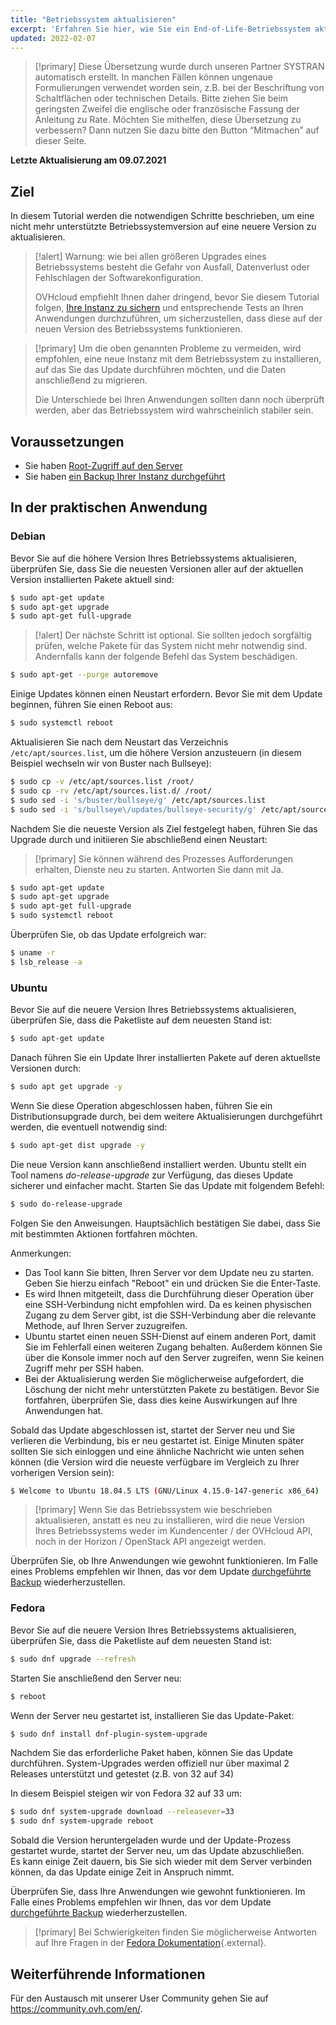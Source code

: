 ```yaml
---
title: "Betriebssystem aktualisieren"
excerpt: 'Erfahren Sie hier, wie Sie ein End-of-Life-Betriebssystem aktualisieren'
updated: 2022-02-07
---
```


> [!primary]
> Diese Übersetzung wurde durch unseren Partner SYSTRAN automatisch erstellt. In manchen Fällen können ungenaue Formulierungen verwendet worden sein, z.B. bei der Beschriftung von Schaltflächen oder technischen Details. Bitte ziehen Sie beim geringsten Zweifel die englische oder französische Fassung der Anleitung zu Rate. Möchten Sie mithelfen, diese Übersetzung zu verbessern? Dann nutzen Sie dazu bitte den Button “Mitmachen” auf dieser Seite.
>

**Letzte Aktualisierung am 09.07.2021**

## Ziel

In diesem Tutorial werden die notwendigen Schritte beschrieben, um eine nicht mehr unterstützte Betriebssystemversion auf eine neuere Version zu aktualisieren.

> [!alert]
> Warnung: wie bei allen größeren Upgrades eines Betriebssystems besteht die Gefahr von Ausfall, Datenverlust oder Fehlschlagen der Softwarekonfiguration.
>
> OVHcloud empfiehlt Ihnen daher dringend, bevor Sie diesem Tutorial folgen, [Ihre Instanz zu sichern](/pages/platform/public-cloud/save_an_instance) und entsprechende Tests an Ihren Anwendungen durchzuführen, um sicherzustellen, dass diese auf der neuen Version des Betriebssystems funktionieren.
>

> [!primary]
> Um die oben genannten Probleme zu vermeiden, wird empfohlen, eine neue Instanz mit dem Betriebssystem zu installieren, auf das Sie das Update durchführen möchten, und die Daten anschließend zu migrieren.
>
> Die Unterschiede bei Ihren Anwendungen sollten dann noch überprüft werden, aber das Betriebssystem wird wahrscheinlich stabiler sein.
>

## Voraussetzungen

- Sie haben [Root-Zugriff auf den Server](/pages/platform/public-cloud/become_root_and_change_password)
- Sie haben [ein Backup Ihrer Instanz durchgeführt](/pages/platform/public-cloud/save_an_instance)

## In der praktischen Anwendung

### Debian

Bevor Sie auf die höhere Version Ihres Betriebssystems aktualisieren, überprüfen Sie, dass Sie die neuesten Versionen aller auf der aktuellen Version installierten Pakete aktuell sind:

```bash
$ sudo apt-get update
$ sudo apt-get upgrade
$ sudo apt-get full-upgrade
```

> [!alert]
> Der nächste Schritt ist optional.
> Sie sollten jedoch sorgfältig prüfen, welche Pakete für das System nicht mehr notwendig sind. Andernfalls kann der folgende Befehl das System beschädigen. 
>

```bash
$ sudo apt-get --purge autoremove
```

Einige Updates können einen Neustart erfordern. Bevor Sie mit dem Update beginnen, führen Sie einen Reboot aus:

```bash
$ sudo systemctl reboot
```

Aktualisieren Sie nach dem Neustart das Verzeichnis `/etc/apt/sources.list`, um die höhere Version anzusteuern (in diesem Beispiel wechseln wir von Buster nach Bullseye):

```bash
$ sudo cp -v /etc/apt/sources.list /root/
$ sudo cp -rv /etc/apt/sources.list.d/ /root/
$ sudo sed -i 's/buster/bullseye/g' /etc/apt/sources.list
$ sudo sed -i 's/bullseye\/updates/bullseye-security/g' /etc/apt/sources.list
```

Nachdem Sie die neueste Version als Ziel festgelegt haben, führen Sie das Upgrade durch und initiieren Sie abschließend einen Neustart:

> [!primary]
> Sie können während des Prozesses Aufforderungen erhalten, Dienste neu zu starten. Antworten Sie dann mit Ja.
>

```bash
$ sudo apt-get update
$ sudo apt-get upgrade
$ sudo apt-get full-upgrade
$ sudo systemctl reboot
```

Überprüfen Sie, ob das Update erfolgreich war:

```bash
$ uname -r
$ lsb_release -a
```

### Ubuntu

Bevor Sie auf die neuere Version Ihres Betriebssystems aktualisieren, überprüfen Sie, dass die Paketliste auf dem neuesten Stand ist:

```sh
$ sudo apt-get update
```

Danach führen Sie ein Update Ihrer installierten Pakete auf deren aktuellste Versionen durch:

```sh
$ sudo apt get upgrade -y
```

Wenn Sie diese Operation abgeschlossen haben, führen Sie ein Distributionsupgrade durch, bei dem weitere Aktualisierungen durchgeführt werden, die eventuell notwendig sind:

```sh
$ sudo apt-get dist upgrade -y
```

Die neue Version kann anschließend installiert werden. Ubuntu stellt ein Tool namens *do-release-upgrade* zur Verfügung, das dieses Update sicherer und einfacher macht. Starten Sie das Update mit folgendem Befehl:

```sh
$ sudo do-release-upgrade
```

Folgen Sie den Anweisungen. Hauptsächlich bestätigen Sie dabei, dass Sie mit bestimmten Aktionen fortfahren möchten.

Anmerkungen:

- Das Tool kann Sie bitten, Ihren Server vor dem Update neu zu starten. Geben Sie hierzu einfach "Reboot" ein und drücken Sie die Enter-Taste.
- Es wird Ihnen mitgeteilt, dass die Durchführung dieser Operation über eine SSH-Verbindung nicht empfohlen wird. Da es keinen physischen Zugang zu dem Server gibt, ist die SSH-Verbindung aber die relevante Methode, auf Ihren Server zuzugreifen.
- Ubuntu startet einen neuen SSH-Dienst auf einem anderen Port, damit Sie im Fehlerfall einen weiteren Zugang behalten. Außerdem können Sie über die Konsole immer noch auf den Server zugreifen, wenn Sie keinen Zugriff mehr per SSH haben.
- Bei der Aktualisierung werden Sie möglicherweise aufgefordert, die Löschung der nicht mehr unterstützten Pakete zu bestätigen. Bevor Sie fortfahren, überprüfen Sie, dass dies keine Auswirkungen auf Ihre Anwendungen hat.

Sobald das Update abgeschlossen ist, startet der Server neu und Sie verlieren die Verbindung, bis er neu gestartet ist.
Einige Minuten später sollten Sie sich einloggen und eine ähnliche Nachricht wie unten sehen können (die Version wird die neueste verfügbare im Vergleich zu Ihrer vorherigen Version sein):

```sh
$ Welcome to Ubuntu 18.04.5 LTS (GNU/Linux 4.15.0-147-generic x86_64)
```

> [!primary]
> Wenn Sie das Betriebssystem wie beschrieben aktualisieren, anstatt es neu zu installieren, wird die neue Version Ihres Betriebssystems weder im Kundencenter / der OVHcloud API, noch in der Horizon / OpenStack API angezeigt werden.
>

Überprüfen Sie, ob Ihre Anwendungen wie gewohnt funktionieren. Im Falle eines Problems empfehlen wir Ihnen, das vor dem Update [durchgeführte Backup](/pages/platform/public-cloud/create_restore_a_virtual_server_with_a_backup) wiederherzustellen.

### Fedora

Bevor Sie auf die neuere Version Ihres Betriebssystems aktualisieren, überprüfen Sie, dass die Paketliste auf dem neuesten Stand ist:

```sh
$ sudo dnf upgrade --refresh
```

Starten Sie anschließend den Server neu:

```sh
$ reboot
```

Wenn der Server neu gestartet ist, installieren Sie das Update-Paket:

```sh
$ sudo dnf install dnf-plugin-system-upgrade
```

Nachdem Sie das erforderliche Paket haben, können Sie das Update durchführen. System-Upgrades werden offiziell nur über maximal 2 Releases unterstützt und getestet (z.B. von 32 auf 34)

In diesem Beispiel steigen wir von Fedora 32 auf 33 um:

```sh
$ sudo dnf system-upgrade download --releasever=33
$ sudo dnf system-upgrade reboot
```

Sobald die Version heruntergeladen wurde und der Update-Prozess gestartet wurde, startet der Server neu, um das Update abzuschließen.
<br>Es kann einige Zeit dauern, bis Sie sich wieder mit dem Server verbinden können, da das Update einige Zeit in Anspruch nimmt.

Überprüfen Sie, dass Ihre Anwendungen wie gewohnt funktionieren. Im Falle eines Problems empfehlen wir Ihnen, das vor dem Update [durchgeführte Backup](/pages/platform/public-cloud/create_restore_a_virtual_server_with_a_backup) wiederherzustellen.

> [!primary]
> Bei Schwierigkeiten finden Sie möglicherweise Antworten auf Ihre Fragen in der [Fedora Dokumentation](https://docs.fedoraproject.org/en-US/quick-docs/dnf-system-upgrade/){.external}.
>

## Weiterführende Informationen
 
Für den Austausch mit unserer User Community gehen Sie auf <https://community.ovh.com/en/>.
